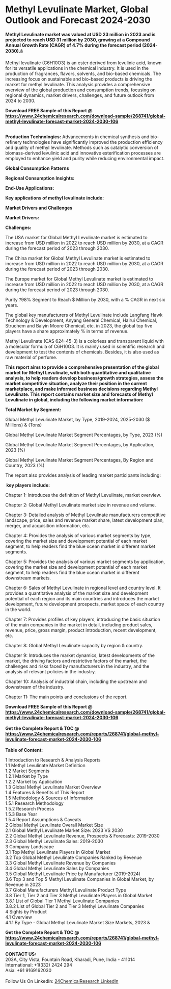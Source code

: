 <h1>Methyl Levulinate Market, Global Outlook and Forecast 2024-2030</h1><p><strong>Methyl Levulinate market was valued at USD 23 million in 2023 and is projected to reach USD 31 million by 2030, growing at a Compound Annual Growth Rate (CAGR) of 4.7% during the forecast period (2024-2030).â</strong></p><p>
</p><p>Methyl levulinate (C6H10O3) is an ester derived from levulinic acid, known for its versatile applications in the chemical industry. It is used in the production of fragrances, flavors, solvents, and bio-based chemicals. The increasing focus on sustainable and bio-based products is driving the market for methyl levulinate. This analysis provides a comprehensive overview of the global production and consumption trends, focusing on regional dynamics, market drivers, challenges, and future outlook from 2024 to 2030.</p><div><b>Download FREE Sample of this Report @ 
            <a href="https://www.24chemicalresearch.com/download-sample/268741/global-methyl-levulinate-forecast-market-2024-2030-106">
            https://www.24chemicalresearch.com/download-sample/268741/global-methyl-levulinate-forecast-market-2024-2030-106</a></b></div><br><p>
</p><p><strong>Production Technologies:</strong> Advancements in chemical synthesis and bio-refinery technologies have significantly improved the production efficiency and quality of methyl levulinate. Methods such as catalytic conversion of biomass-derived levulinic acid and innovative esterification processes are employed to enhance yield and purity while reducing environmental impact.</p><p>
</p><p><strong>Global Consumption Patterns</strong></p><p>
</p><p><strong>Regional Consumption Insights:</strong></p><p>
</p><p>
</p><p><strong>End-Use Applications:</strong></p><p>
</p><p><strong>Key applications of methyl levulinate include:</strong></p><p>
</p><p>
</p><p><strong>Market Drivers and Challenges</strong></p><p>
</p><p><strong>Market Drivers:</strong></p><p>
</p><p>
</p><p><strong>Challenges:</strong></p><p>
</p><p>
</p><p>The USA market for Global Methyl Levulinate market is estimated to increase from USD million in 2022 to reach USD million by 2030, at a CAGR during the forecast period of 2023 through 2030.</p><p>
</p><p>The China market for Global Methyl Levulinate market is estimated to increase from USD million in 2022 to reach USD million by 2030, at a CAGR during the forecast period of 2023 through 2030.</p><p>
</p><p>The Europe market for Global Methyl Levulinate market is estimated to increase from USD million in 2022 to reach USD million by 2030, at a CAGR during the forecast period of 2023 through 2030.</p><p>
Purity ?98% Segment to Reach $ Million by 2030, with a % CAGR in next six years.</p><p>
The global key manufacturers of Methyl Levulinate include Langfang Hawk Technology &amp; Development, Anyang General Chemical, Hairui Chemical, Struchem and Baiyin Moore Chemical, etc. in 2023, the global top five players have a share approximately % in terms of revenue.</p><p>
Methyl Levulinate (CAS 624-45-3) is a colorless and transparent liquid with a molecular formula of C6H10O3. It is mainly used in scientific research and development to test the contents of chemicals. Besides, it is also used as raw material of perfume.</p><p>
<strong>This report aims to provide a comprehensive presentation of the global market for Methyl Levulinate, with both quantitative and qualitative analysis, to help readers develop business/growth strategies, assess the market competitive situation, analyze their position in the current marketplace, and make informed business decisions regarding Methyl Levulinate. This report contains market size and forecasts of Methyl Levulinate in global, including the following market information:</strong></p><p>
</p><p>
<strong>Total Market by Segment:</strong></p><p>
Global Methyl Levulinate Market, by Type, 2019-2024, 2025-2030 ($ Millions) &amp; (Tons)</p><p>
Global Methyl Levulinate Market Segment Percentages, by Type, 2023 (%)</p><p>
</p><p>
Global Methyl Levulinate Market Segment Percentages, by Application, 2023 (%)</p><p>
</p><p>
Global Methyl Levulinate Market Segment Percentages, By Region and Country, 2023 (%)</p><p>
</p><p>
The report also provides analysis of leading market participants including:</p><p>
</p><p>
</p><p><strong> key players include:</strong></p><p>
</p><p>
Chapter 1: Introduces the definition of Methyl Levulinate, market overview.</p><p>
Chapter 2: Global Methyl Levulinate market size in revenue and volume.</p><p>
Chapter 3: Detailed analysis of Methyl Levulinate manufacturers competitive landscape, price, sales and revenue market share, latest development plan, merger, and acquisition information, etc.</p><p>
Chapter 4: Provides the analysis of various market segments by type, covering the market size and development potential of each market segment, to help readers find the blue ocean market in different market segments.</p><p>
Chapter 5: Provides the analysis of various market segments by application, covering the market size and development potential of each market segment, to help readers find the blue ocean market in different downstream markets.</p><p>
Chapter 6: Sales of Methyl Levulinate in regional level and country level. It provides a quantitative analysis of the market size and development potential of each region and its main countries and introduces the market development, future development prospects, market space of each country in the world.</p><p>
Chapter 7: Provides profiles of key players, introducing the basic situation of the main companies in the market in detail, including product sales, revenue, price, gross margin, product introduction, recent development, etc.</p><p>
Chapter 8: Global Methyl Levulinate capacity by region &amp; country.</p><p>
Chapter 9: Introduces the market dynamics, latest developments of the market, the driving factors and restrictive factors of the market, the challenges and risks faced by manufacturers in the industry, and the analysis of relevant policies in the industry.</p><p>
Chapter 10: Analysis of industrial chain, including the upstream and downstream of the industry.</p><p>
Chapter 11: The main points and conclusions of the report.</p><div><b>Download FREE Sample of this Report @ 
            <a href="https://www.24chemicalresearch.com/download-sample/268741/global-methyl-levulinate-forecast-market-2024-2030-106">
            https://www.24chemicalresearch.com/download-sample/268741/global-methyl-levulinate-forecast-market-2024-2030-106</a></b></div><br><div><b>Get the Complete Report & TOC @ 
            <a href="https://www.24chemicalresearch.com/reports/268741/global-methyl-levulinate-forecast-market-2024-2030-106">
            https://www.24chemicalresearch.com/reports/268741/global-methyl-levulinate-forecast-market-2024-2030-106</a></b></div><br>
            <b>Table of Content:</b><p>1 Introduction to Research & Analysis Reports<br />
    1.1 Methyl Levulinate Market Definition<br />
    1.2 Market Segments<br />
        1.2.1 Market by Type<br />
        1.2.2 Market by Application<br />
    1.3 Global Methyl Levulinate Market Overview<br />
    1.4 Features & Benefits of This Report<br />
    1.5 Methodology & Sources of Information<br />
        1.5.1 Research Methodology<br />
        1.5.2 Research Process<br />
        1.5.3 Base Year<br />
        1.5.4 Report Assumptions & Caveats<br />
2 Global Methyl Levulinate Overall Market Size<br />
    2.1 Global Methyl Levulinate Market Size: 2023 VS 2030<br />
    2.2 Global Methyl Levulinate Revenue, Prospects & Forecasts: 2019-2030<br />
    2.3 Global Methyl Levulinate Sales: 2019-2030<br />
3 Company Landscape<br />
    3.1 Top Methyl Levulinate Players in Global Market<br />
    3.2 Top Global Methyl Levulinate Companies Ranked by Revenue<br />
    3.3 Global Methyl Levulinate Revenue by Companies<br />
    3.4 Global Methyl Levulinate Sales by Companies<br />
    3.5 Global Methyl Levulinate Price by Manufacturer (2019-2024)<br />
    3.6 Top 3 and Top 5 Methyl Levulinate Companies in Global Market, by Revenue in 2023<br />
    3.7 Global Manufacturers Methyl Levulinate Product Type<br />
    3.8 Tier 1, Tier 2 and Tier 3 Methyl Levulinate Players in Global Market<br />
        3.8.1 List of Global Tier 1 Methyl Levulinate Companies<br />
        3.8.2 List of Global Tier 2 and Tier 3 Methyl Levulinate Companies<br />
4 Sights by Product<br />
    4.1 Overview<br />
        4.1.1 By Type - Global Methyl Levulinate Market Size Markets, 2023 &</p><div><b>Get the Complete Report & TOC @ 
            <a href="https://www.24chemicalresearch.com/reports/268741/global-methyl-levulinate-forecast-market-2024-2030-106">
            https://www.24chemicalresearch.com/reports/268741/global-methyl-levulinate-forecast-market-2024-2030-106</a></b></div><br><b>CONTACT US:</b><br>
            203A, City Vista, Fountain Road, Kharadi, Pune, India - 411014<br>
            International: +1(332) 2424 294<br>
            Asia: +91 9169162030 <br><br>
            Follow Us On LinkedIn: <a href="https://www.linkedin.com/company/24chemicalresearch/">24ChemicalResearch LinkedIn</a>